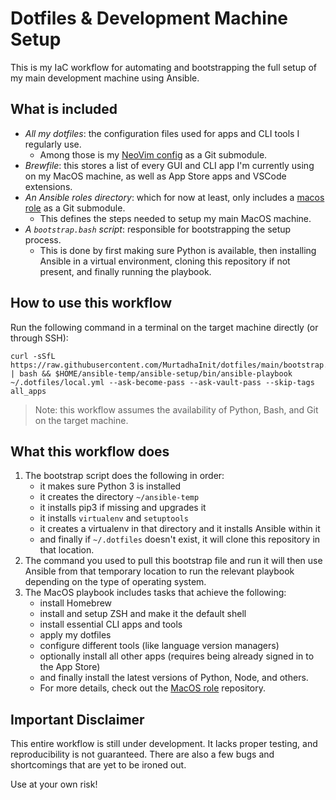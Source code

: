 # Dotfiles & Development Machine Setup

This is my IaC workflow for automating and bootstrapping the full setup of my main development machine using Ansible.

## What is included

- _All my dotfiles_: the configuration files used for apps and CLI tools I regularly use.
  - Among those is my [NeoVim config](https://github.com/MurtadhaInit/nvim) as a Git submodule.
- _Brewfile_: this stores a list of every GUI and CLI app I'm currently using on my MacOS machine, as well as App Store apps and VSCode extensions.
- _An Ansible roles directory_: which for now at least, only includes a [macos role](https://github.com/MurtadhaInit/macos-ansible-setup) as a Git submodule.
  - This defines the steps needed to setup my main MacOS machine.
- _A `bootstrap.bash` script_: responsible for bootstrapping the setup process.
  - This is done by first making sure Python is available, then installing Ansible in a virtual environment, cloning this repository if not present, and finally running the playbook.

## How to use this workflow

Run the following command in a terminal on the target machine directly (or through SSH):

```shell
curl -sSfL https://raw.githubusercontent.com/MurtadhaInit/dotfiles/main/bootstrap.bash | bash && $HOME/ansible-temp/ansible-setup/bin/ansible-playbook ~/.dotfiles/local.yml --ask-become-pass --ask-vault-pass --skip-tags all_apps
```

> Note: this workflow assumes the availability of Python, Bash, and Git on the target machine.

## What this workflow does

1. The bootstrap script does the following in order:
   - it makes sure Python 3 is installed
   - it creates the directory `~/ansible-temp`
   - it installs pip3 if missing and upgrades it
   - it installs `virtualenv` and `setuptools`
   - it creates a virtualenv in that directory and it installs Ansible within it
   - and finally if `~/.dotfiles` doesn't exist, it will clone this repository in that location.
2. The command you used to pull this bootstrap file and run it will then use Ansible from that temporary location to run the relevant playbook depending on the type of operating system.
3. The MacOS playbook includes tasks that achieve the following:
   - install Homebrew
   - install and setup ZSH and make it the default shell
   - install essential CLI apps and tools
   - apply my dotfiles
   - configure different tools (like language version managers)
   - optionally install all other apps (requires being already signed in to the App Store)
   - and finally install the latest versions of Python, Node, and others.
   - For more details, check out the [MacOS role](https://github.com/MurtadhaInit/macos-ansible-setup) repository.

## Important Disclaimer

This entire workflow is still under development. It lacks proper testing, and reproducibility is not guaranteed. There are also a few bugs and shortcomings that are yet to be ironed out.

Use at your own risk!
